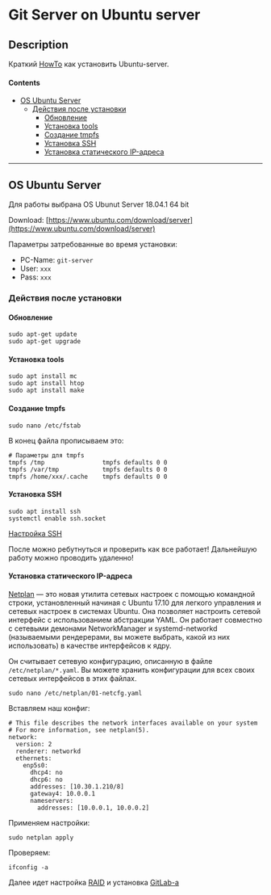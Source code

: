 # Git Server on Ubuntu server


## Description

Краткий [HowTo](https://ru.wikipedia.org/wiki/How-to) как установить Ubuntu-server.


#### Contents

- [OS Ubuntu Server](#os-ubuntu-server)
	- [Действия после установки](#действия-после-установки)
		- [Обновление](#обновление)
		- [Установка tools](#установка-tools)
		- [Создание tmpfs](#создание-tmpfs)
		- [Установка SSH](#установка-ssh)
		- [Установка статического IP-адреса](#установка-статического-ip-адреса)


---



## OS Ubuntu Server

Для работы выбрана OS Ubunut Server 18.04.1 64 bit

Download:  [https://www.ubuntu.com/download/server](https://www.ubuntu.com/download/server)


Параметры затребованные во время установки:

* PC-Name: `git-server`
* User: `xxx`
* Pass: `xxx`



### Действия после установки


#### Обновление
```console
sudo apt-get update
sudo apt-get upgrade
```


#### Установка tools
```console
sudo apt install mc
sudo apt install htop
sudo apt install make
```


#### Создание tmpfs
```console
sudo nano /etc/fstab
```

В конец файла прописываем это:

```console
# Параметры для tmpfs
tmpfs /tmp                tmpfs defaults 0 0
tmpfs /var/tmp            tmpfs defaults 0 0
tmpfs /home/xxx/.cache    tmpfs defaults 0 0
```


#### Установка SSH

```console
sudo apt install ssh
systemctl enable ssh.socket
```

[Настройка SSH](http://help.ubuntu.ru/wiki/ssh)


После можно ребутнуться и проверить как все работает! Дальнейшую работу можно проводить удаленно!


#### Установка статического IP-адреса

[Netplan](https://netplan.io/) — это новая утилита сетевых настроек с помощью командной строки, установленный  начиная с Ubuntu 17.10 для легкого управления и сетевых настроек в системах Ubuntu. Она позволяет настроить сетевой интерфейс с использованием абстракции YAML. Он работает совместно с сетевыми демонами NetworkManager и systemd-networkd (называемыми рендерерами, вы можете выбрать, какой из них использовать) в качестве интерфейсов к ядру.

Он считывает сетевую конфигурацию, описанную в файле `/etc/netplan/*.yaml`. Вы можете хранить конфигурации для всех своих сетевых интерфейсов в этих файлах.



```console
sudo nano /etc/netplan/01-netcfg.yaml
```

Вставляем наш конфиг:

```console
# This file describes the network interfaces available on your system
# For more information, see netplan(5).
network:
  version: 2
  renderer: networkd
  ethernets:
    enp5s0:
      dhcp4: no
      dhcp6: no
      addresses: [10.30.1.210/8]
      gateway4: 10.0.0.1
      nameservers:
        addresses: [10.0.0.1, 10.0.0.2]
```

Применяем настройки:

```console
sudo netplan apply
```

Проверяем:

```console
ifconfig -a
```


Далее идет настройка [RAID](../../linux/software_raid.md) и установка [GitLab-a](./GitLab.md)
